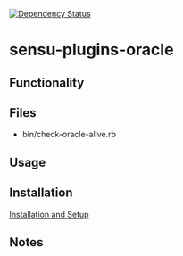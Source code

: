 
[![Dependency Status](https://gemnasium.com/badges/github.com/thomis/sensu-plugins-oracle.svg)](https://gemnasium.com/github.com/thomis/sensu-plugins-oracle)

# sensu-plugins-oracle

## Functionality

## Files
 * bin/check-oracle-alive.rb

## Usage

## Installation

[Installation and Setup](http://sensu-plugins.io/docs/installation_instructions.html)

## Notes
